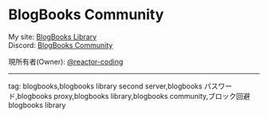# BlogBooks Community

My site: [BlogBooks Library](https://blogbooks.net)   
Discord: [BlogBooks Community](https://blogbooks.net/discord)   

現所有者(Owner): [@reactor-coding](https://github.com/reactor-coding)   

---
tag:
blogbooks,blogbooks library second server,blogbooks パスワード,blogbooks proxy,blogbooks library,blogbooks community,ブロック回避 blogbooks library
